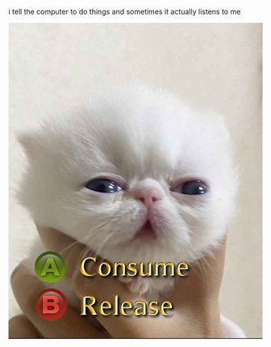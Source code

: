 i tell the computer to do things and sometimes it actually listens to me
<!--START_SECTION:update_image-->
<img src=https://raw.githubusercontent.com/sneakykestrel/sneakykestrel/main/.github/images/consume-release.jpg height="" width="" align=left alt=kitty />
<!--END_SECTION:update_image-->

